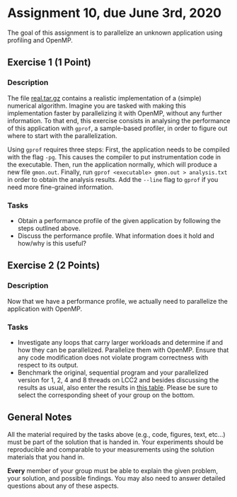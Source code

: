 # Assignment 10, due June 3rd, 2020

The goal of this assignment is to parallelize an unknown application using profiling and OpenMP.

## Exercise 1 (1 Point)

### Description

The file [real.tar.gz](real.tar.gz) contains a realistic implementation of a (simple) numerical algorithm. Imagine you are tasked with making this implementation faster by parallelizing it with OpenMP, without any further information. To that end, this exercise consists in analysing the performance of this application with `gprof`, a sample-based profiler, in order to figure out where to start with the parallelization.

Using `gprof` requires three steps: First, the application needs to be compiled with the flag `-pg`. This causes the compiler to put instrumentation code in the executable. Then, run the application normally, which will produce a new file `gmon.out`. Finally, run `gprof <executable> gmon.out > analysis.txt` in order to obtain the analysis results. Add the `--line` flag to `gprof` if you need more fine-grained information.

### Tasks

- Obtain a performance profile of the given application by following the steps outlined above.
- Discuss the performance profile. What information does it hold and how/why is this useful?

## Exercise 2 (2 Points)

### Description

Now that we have a performance profile, we actually need to parallelize the application with OpenMP.

### Tasks

- Investigate any loops that carry larger workloads and determine if and how they can be parallelized. Parallelize them with OpenMP. Ensure that any code modification does not violate program correctness with respect to its output.
- Benchmark the original, sequential program and your parallelized version for 1, 2, 4 and 8 threads on LCC2 and besides discussing the results as usual, also enter the results in [this table](https://docs.google.com/spreadsheets/d/1AL1yoFJElSzrtUG0HIq4FWgAktamFw9m5l_etBBBrm4/edit?usp=sharing). Please be sure to select the corresponding sheet of your group on the bottom.

## General Notes

All the material required by the tasks above (e.g., code, figures, text, etc...) must be part of the solution that is handed in. Your experiments should be reproducible and comparable to your measurements using the solution materials that you hand in.

**Every** member of your group must be able to explain the given problem, your solution, and possible findings. You may also need to answer detailed questions about any of these aspects.